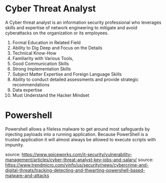 # Cyber Threat Analyst
<p>
  A Cyber threat analyst is an information security professional who leverages skills and expertise of network engineering to mitigate and avoid cyberattacks on the organization or its employees.
</p>
<ol>
  <li> Formal Education in Related Field </li>
  <li> Ability to Dig Deep and Focus on the Details </li>
  <li> Technical Know-How </li>
  <li> Familiarity with Various Tools, <ethodologies and Platforms </li>
  <li> Good Communication Skills </li>
  <li> Strong Implementation Skills </li>
  <li> Subject Matter Expertise and Foreign Language Skills </li>
  <li> Ability to conduct detailed assessments and provide strategic recommendations </li>
  <li> Data expertise </li>
  <li> Must Understand the Hacker Mindset </li> 
</ol>

# Powershell

Powershell allows a fileless malware to get around most safeguards by injecting payloads into a running application. Because PowerShell is a trusted application it will almost always be allowed to execute scripts with impunity. 



source: https://www.spiceworks.com/it-security/vulnerability-management/articles/cyber-threat-analyst-key-jobs-and-salary/
source: https://www.trendmicro.com/vinfo/us/security/news/cybercrime-and-digital-threats/tracking-detecting-and-thwarting-powershell-based-malware-and-attacks
